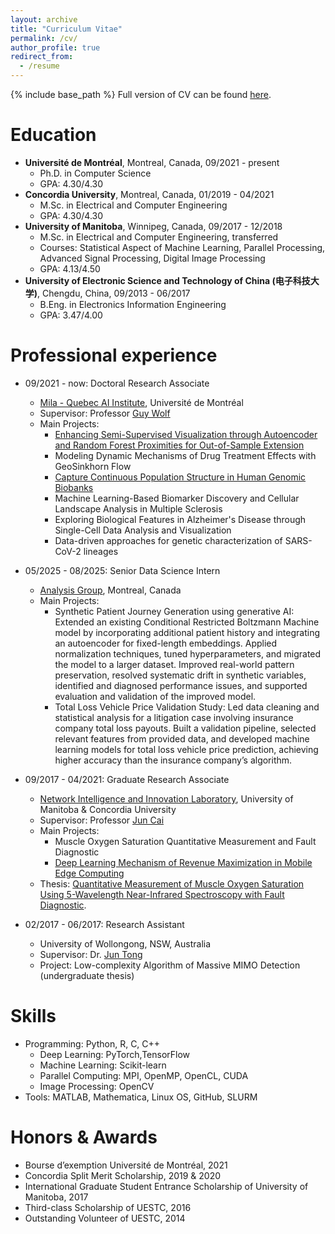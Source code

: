 ```yaml
---
layout: archive
title: "Curriculum Vitae"
permalink: /cv/
author_profile: true
redirect_from:
  - /resume
---
```


{% include base_path %}
Full version of CV can be found [here](https://nishuang83.github.io/files/Resume_ShuangNi_202510.pdf).

Education
======
* **Université de Montréal**, Montreal, Canada, 09/2021 - present
  * Ph.D. in Computer Science
  * GPA: 4.30/4.30
* **Concordia University**, Montreal, Canada, 01/2019 - 04/2021
  * M.Sc. in Electrical and Computer Engineering
  * GPA: 4.30/4.30
* **University of Manitoba**, Winnipeg, Canada, 09/2017 - 12/2018
  * M.Sc. in Electrical and Computer Engineering, transferred
  * Courses: Statistical Aspect of Machine Learning, Parallel Processing, Advanced Signal Processing, Digital Image Processing
  * GPA: 4.13/4.50
* **University of Electronic Science and Technology of China (电子科技大学)**, Chengdu, China, 09/2013 - 06/2017
  * B.Eng. in Electronics Information Engineering
  * GPA: 3.47/4.00

Professional experience
======
* 09/2021 - now: Doctoral Research Associate
  * [Mila - Quebec AI Institute](https://mila.quebec/en/), Université de Montréal
  * Supervisor: Professor [Guy Wolf](http://guywolf.org/)
  * Main Projects:
    * [Enhancing Semi-Supervised Visualization through Autoencoder and Random Forest Proximities for Out-of-Sample Extension](https://arxiv.org/abs/2406.04421)
    * Modeling Dynamic Mechanisms of Drug Treatment Effects with GeoSinkhorn Flow
    * [Capture Continuous Population Structure in Human Genomic Biobanks](https://colab.research.google.com/drive/1B-pJMtgQJ97XL4UhuscR5NibF2D3Izt2#scrollTo=hnDGbVOx-bZt)
    * Machine Learning-Based Biomarker Discovery and Cellular Landscape Analysis in Multiple Sclerosis
    * Exploring Biological Features in Alzheimer's Disease through Single-Cell Data Analysis and Visualization
    * Data-driven approaches for genetic characterization of SARS-CoV-2 lineages
  
* 05/2025 - 08/2025: Senior Data Science Intern
  * [Analysis Group](https://www.analysisgroup.com/), Montreal, Canada
  * Main Projects:
    * Synthetic Patient Journey Generation using generative AI: Extended an existing Conditional Restricted Boltzmann Machine model by incorporating additional patient history and integrating an autoencoder for fixed-length embeddings. Applied normalization techniques, tuned hyperparameters, and migrated the model to a larger dataset. Improved real-world pattern preservation, resolved systematic drift in synthetic variables, identified and diagnosed performance issues, and supported evaluation and validation of the improved model.
    * Total Loss Vehicle Price Validation Study: Led data cleaning and statistical analysis for a litigation case involving insurance company total loss payouts. Built a validation pipeline, selected relevant features from provided data, and developed machine learning models for total loss vehicle price prediction, achieving higher accuracy than the insurance company’s algorithm. 
    
* 09/2017 - 04/2021: Graduate Research Associate
  * [Network Intelligence and Innovation Laboratory](https://users.encs.concordia.ca/~juncai/), University of Manitoba & Concordia University
  * Supervisor: Professor [Jun Cai](https://www.concordia.ca/faculty/jun-cai.html)
  * Main Projects: 
    * Muscle Oxygen Saturation Quantitative Measurement and Fault Diagnostic
    * [Deep Learning Mechanism of Revenue Maximization in Mobile Edge Computing](https://ieeexplore.ieee.org/document/9619925)
  * Thesis: [Quantitative Measurement of Muscle Oxygen Saturation Using 5-Wavelength Near-Infrared Spectroscopy with Fault Diagnostic](https://spectrum.library.concordia.ca/988003/).

* 02/2017 - 06/2017: Research Assistant
  * University of Wollongong, NSW, Australia
  * Supervisor: Dr. [Jun Tong](https://scholars.uow.edu.au/display/jun_tong)
  * Project: Low-complexity Algorithm of Massive MIMO Detection (undergraduate thesis)
  
Skills
======
* Programming: Python, R, C, C++
  * Deep Learning: PyTorch,TensorFlow
  * Machine Learning: Scikit-learn
  * Parallel Computing: MPI, OpenMP, OpenCL, CUDA
  * Image Processing: OpenCV
* Tools: MATLAB, Mathematica, Linux OS, GitHub, SLURM
 
Honors & Awards
======
* Bourse d’exemption Université de Montréal, 2021
* Concordia Split Merit Scholarship, 2019 & 2020
* International Graduate Student Entrance Scholarship of University of Manitoba, 2017
* Third-class Scholarship of UESTC, 2016
* Outstanding Volunteer of UESTC, 2014
